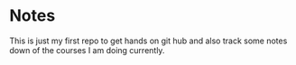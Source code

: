 # Notes
This is just my first repo to get hands on git hub and also track some notes down of the courses I am doing currently.
